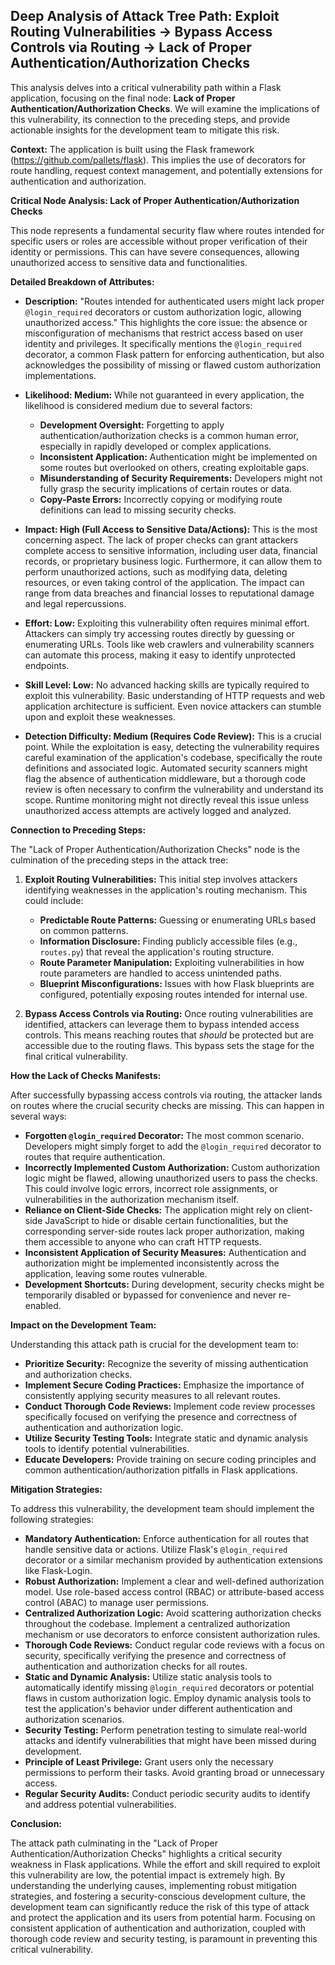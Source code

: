 ## Deep Analysis of Attack Tree Path: Exploit Routing Vulnerabilities -> Bypass Access Controls via Routing -> Lack of Proper Authentication/Authorization Checks

This analysis delves into a critical vulnerability path within a Flask application, focusing on the final node: **Lack of Proper Authentication/Authorization Checks**. We will examine the implications of this vulnerability, its connection to the preceding steps, and provide actionable insights for the development team to mitigate this risk.

**Context:** The application is built using the Flask framework (https://github.com/pallets/flask). This implies the use of decorators for route handling, request context management, and potentially extensions for authentication and authorization.

**Critical Node Analysis: Lack of Proper Authentication/Authorization Checks**

This node represents a fundamental security flaw where routes intended for specific users or roles are accessible without proper verification of their identity or permissions. This can have severe consequences, allowing unauthorized access to sensitive data and functionalities.

**Detailed Breakdown of Attributes:**

* **Description:** "Routes intended for authenticated users might lack proper `@login_required` decorators or custom authorization logic, allowing unauthorized access." This highlights the core issue: the absence or misconfiguration of mechanisms that restrict access based on user identity and privileges. It specifically mentions the `@login_required` decorator, a common Flask pattern for enforcing authentication, but also acknowledges the possibility of missing or flawed custom authorization implementations.

* **Likelihood: Medium:**  While not guaranteed in every application, the likelihood is considered medium due to several factors:
    * **Development Oversight:**  Forgetting to apply authentication/authorization checks is a common human error, especially in rapidly developed or complex applications.
    * **Inconsistent Application:**  Authentication might be implemented on some routes but overlooked on others, creating exploitable gaps.
    * **Misunderstanding of Security Requirements:** Developers might not fully grasp the security implications of certain routes or data.
    * **Copy-Paste Errors:**  Incorrectly copying or modifying route definitions can lead to missing security checks.

* **Impact: High (Full Access to Sensitive Data/Actions):** This is the most concerning aspect. The lack of proper checks can grant attackers complete access to sensitive information, including user data, financial records, or proprietary business logic. Furthermore, it can allow them to perform unauthorized actions, such as modifying data, deleting resources, or even taking control of the application. The impact can range from data breaches and financial losses to reputational damage and legal repercussions.

* **Effort: Low:**  Exploiting this vulnerability often requires minimal effort. Attackers can simply try accessing routes directly by guessing or enumerating URLs. Tools like web crawlers and vulnerability scanners can automate this process, making it easy to identify unprotected endpoints.

* **Skill Level: Low:**  No advanced hacking skills are typically required to exploit this vulnerability. Basic understanding of HTTP requests and web application architecture is sufficient. Even novice attackers can stumble upon and exploit these weaknesses.

* **Detection Difficulty: Medium (Requires Code Review):**  This is a crucial point. While the exploitation is easy, detecting the vulnerability requires careful examination of the application's codebase, specifically the route definitions and associated logic. Automated security scanners might flag the absence of authentication middleware, but a thorough code review is often necessary to confirm the vulnerability and understand its scope. Runtime monitoring might not directly reveal this issue unless unauthorized access attempts are actively logged and analyzed.

**Connection to Preceding Steps:**

The "Lack of Proper Authentication/Authorization Checks" node is the culmination of the preceding steps in the attack tree:

1. **Exploit Routing Vulnerabilities:** This initial step involves attackers identifying weaknesses in the application's routing mechanism. This could include:
    * **Predictable Route Patterns:**  Guessing or enumerating URLs based on common patterns.
    * **Information Disclosure:**  Finding publicly accessible files (e.g., `routes.py`) that reveal the application's routing structure.
    * **Route Parameter Manipulation:**  Exploiting vulnerabilities in how route parameters are handled to access unintended paths.
    * **Blueprint Misconfigurations:**  Issues with how Flask blueprints are configured, potentially exposing routes intended for internal use.

2. **Bypass Access Controls via Routing:** Once routing vulnerabilities are identified, attackers can leverage them to bypass intended access controls. This means reaching routes that *should* be protected but are accessible due to the routing flaws. This bypass sets the stage for the final critical vulnerability.

**How the Lack of Checks Manifests:**

After successfully bypassing access controls via routing, the attacker lands on routes where the crucial security checks are missing. This can happen in several ways:

* **Forgotten `@login_required` Decorator:** The most common scenario. Developers might simply forget to add the `@login_required` decorator to routes that require authentication.
* **Incorrectly Implemented Custom Authorization:**  Custom authorization logic might be flawed, allowing unauthorized users to pass the checks. This could involve logic errors, incorrect role assignments, or vulnerabilities in the authorization mechanism itself.
* **Reliance on Client-Side Checks:**  The application might rely on client-side JavaScript to hide or disable certain functionalities, but the corresponding server-side routes lack proper authorization, making them accessible to anyone who can craft HTTP requests.
* **Inconsistent Application of Security Measures:**  Authentication and authorization might be implemented inconsistently across the application, leaving some routes vulnerable.
* **Development Shortcuts:** During development, security checks might be temporarily disabled or bypassed for convenience and never re-enabled.

**Impact on the Development Team:**

Understanding this attack path is crucial for the development team to:

* **Prioritize Security:** Recognize the severity of missing authentication and authorization checks.
* **Implement Secure Coding Practices:** Emphasize the importance of consistently applying security measures to all relevant routes.
* **Conduct Thorough Code Reviews:**  Implement code review processes specifically focused on verifying the presence and correctness of authentication and authorization logic.
* **Utilize Security Testing Tools:** Integrate static and dynamic analysis tools to identify potential vulnerabilities.
* **Educate Developers:** Provide training on secure coding principles and common authentication/authorization pitfalls in Flask applications.

**Mitigation Strategies:**

To address this vulnerability, the development team should implement the following strategies:

* **Mandatory Authentication:**  Enforce authentication for all routes that handle sensitive data or actions. Utilize Flask's `@login_required` decorator or a similar mechanism provided by authentication extensions like Flask-Login.
* **Robust Authorization:** Implement a clear and well-defined authorization model. Use role-based access control (RBAC) or attribute-based access control (ABAC) to manage user permissions.
* **Centralized Authorization Logic:**  Avoid scattering authorization checks throughout the codebase. Implement a centralized authorization mechanism or use decorators to enforce consistent authorization rules.
* **Thorough Code Reviews:**  Conduct regular code reviews with a focus on security, specifically verifying the presence and correctness of authentication and authorization checks for all routes.
* **Static and Dynamic Analysis:**  Utilize static analysis tools to automatically identify missing `@login_required` decorators or potential flaws in custom authorization logic. Employ dynamic analysis tools to test the application's behavior under different authentication and authorization scenarios.
* **Security Testing:**  Perform penetration testing to simulate real-world attacks and identify vulnerabilities that might have been missed during development.
* **Principle of Least Privilege:**  Grant users only the necessary permissions to perform their tasks. Avoid granting broad or unnecessary access.
* **Regular Security Audits:**  Conduct periodic security audits to identify and address potential vulnerabilities.

**Conclusion:**

The attack path culminating in the "Lack of Proper Authentication/Authorization Checks" highlights a critical security weakness in Flask applications. While the effort and skill required to exploit this vulnerability are low, the potential impact is extremely high. By understanding the underlying causes, implementing robust mitigation strategies, and fostering a security-conscious development culture, the development team can significantly reduce the risk of this type of attack and protect the application and its users from potential harm. Focusing on consistent application of authentication and authorization, coupled with thorough code review and security testing, is paramount in preventing this critical vulnerability.
